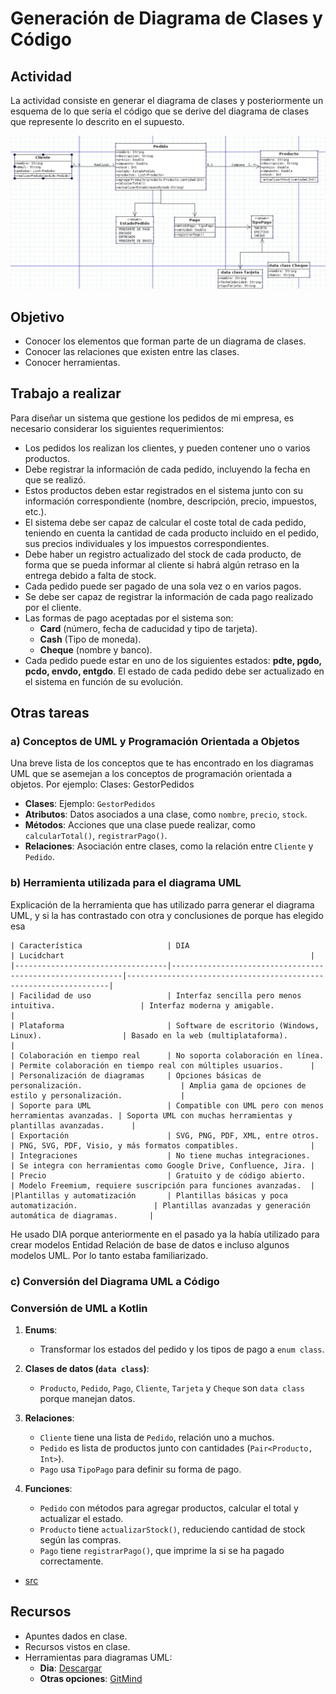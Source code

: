 # Generación de Diagrama de Clases y Código

## Actividad

La actividad consiste en generar el diagrama de clases y posteriormente un esquema de lo que sería el código que se derive del diagrama de clases que represente lo descrito en el supuesto.

![Diagrama](UML2.png)

## Objetivo

- Conocer los elementos que forman parte de un diagrama de clases.
- Conocer las relaciones que existen entre las clases.
- Conocer herramientas.

## Trabajo a realizar

Para diseñar un sistema que gestione los pedidos de mi empresa, es necesario considerar los siguientes requerimientos:

- Los pedidos los realizan los clientes, y pueden contener uno o varios productos.
- Debe registrar la información de cada pedido, incluyendo la fecha en que se realizó.
- Estos productos deben estar registrados en el sistema junto con su información correspondiente (nombre, descripción, precio, impuestos, etc.).
- El sistema debe ser capaz de calcular el coste total de cada pedido, teniendo en cuenta la cantidad de cada producto incluido en el pedido, sus precios individuales y los impuestos correspondientes.
- Debe haber un registro actualizado del stock de cada producto, de forma que se pueda informar al cliente si habrá algún retraso en la entrega debido a falta de stock.
- Cada pedido puede ser pagado de una sola vez o en varios pagos.
- Se debe ser capaz de registrar la información de cada pago realizado por el cliente.
- Las formas de pago aceptadas por el sistema son:
  - **Card** (número, fecha de caducidad y tipo de tarjeta).
  - **Cash** (Tipo de moneda).
  - **Cheque** (nombre y banco).
- Cada pedido puede estar en uno de los siguientes estados: **pdte, pgdo, pcdo, envdo, entgdo**. El estado de cada pedido debe ser actualizado en el sistema en función de su evolución.

## Otras tareas

### a) Conceptos de UML y Programación Orientada a Objetos

Una breve lista de los conceptos que te has encontrado en los diagramas UML que se asemejan a los conceptos de programación orientada a objetos. Por ejemplo: Clases: GestorPedidos

- **Clases**: Ejemplo: `GestorPedidos`
- **Atributos**: Datos asociados a una clase, como `nombre`, `precio`, `stock`.
- **Métodos**: Acciones que una clase puede realizar, como `calcularTotal()`, `registrarPago()`.
- **Relaciones**: Asociación entre clases, como la relación entre `Cliente` y `Pedido`.

### b) Herramienta utilizada para el diagrama UML

Explicación de la herramienta que has utilizado parra generar el diagrama UML, y si la has contrastado con otra y conclusiones de porque has elegido esa

```
| Característica                   | DIA                                                       | Lucidchart                                                       |
|----------------------------------|-----------------------------------------------------------|------------------------------------------------------------------|
| Facilidad de uso                 | Interfaz sencilla pero menos intuitiva.                   | Interfaz moderna y amigable.                                     |
| Plataforma                       | Software de escritorio (Windows, Linux).                  | Basado en la web (multiplataforma).                              |
| Colaboración en tiempo real      | No soporta colaboración en línea.                         | Permite colaboración en tiempo real con múltiples usuarios.      |
| Personalización de diagramas     | Opciones básicas de personalización.                      | Amplia gama de opciones de estilo y personalización.             |
| Soporte para UML                 | Compatible con UML pero con menos herramientas avanzadas. | Soporta UML con muchas herramientas y plantillas avanzadas.      |
| Exportación                      | SVG, PNG, PDF, XML, entre otros.                          | PNG, SVG, PDF, Visio, y más formatos compatibles.                |
| Integraciones                    | No tiene muchas integraciones.                            | Se integra con herramientas como Google Drive, Confluence, Jira. |
| Precio                           | Gratuito y de código abierto.                             | Modelo Freemium, requiere suscripción para funciones avanzadas.  |
|Plantillas y automatización       | Plantillas básicas y poca automatización.                 | Plantillas avanzadas y generación automática de diagramas.       |
```

He usado DIA porque anteriormente en el pasado ya la había utilizado para crear modelos Entidad Relación de base de datos e incluso algunos modelos UML. Por lo tanto estaba familiarizado.

### c) Conversión del Diagrama UML a Código

### Conversión de UML a Kotlin

1. **Enums**:  
   - Transformar los estados del pedido y los tipos de pago a `enum class`.  

2. **Clases de datos (`data class`)**:  
   - `Producto`, `Pedido`, `Pago`, `Cliente`, `Tarjeta` y `Cheque` son `data class` porque manejan datos.  

3. **Relaciones**:  
   - `Cliente` tiene una lista de `Pedido`, relación uno a muchos.  
   - `Pedido` es lista de productos junto con cantidades (`Pair<Producto, Int>`).  
   - `Pago` usa `TipoPago` para definir su forma de pago.  

4. **Funciones**:  
   - `Pedido` con métodos para agregar productos, calcular el total y actualizar el estado.  
   - `Producto` tiene `actualizarStock()`, reduciendo cantidad de stock según las compras.  
   - `Pago` tiene `registrarPago()`, que imprime la si se ha pagado correctamente.
     

* [src](uml2.kt)

## Recursos

- Apuntes dados en clase.
- Recursos vistos en clase.
- Herramientas para diagramas UML:
  - **Dia**: [Descargar](https://sourceforge.net/projects/dia-installer/files/latest/download)
  - **Otras opciones**: [GitMind](https://gitmind.com/es/herramienta-gratis-diagrama-uml.html)

